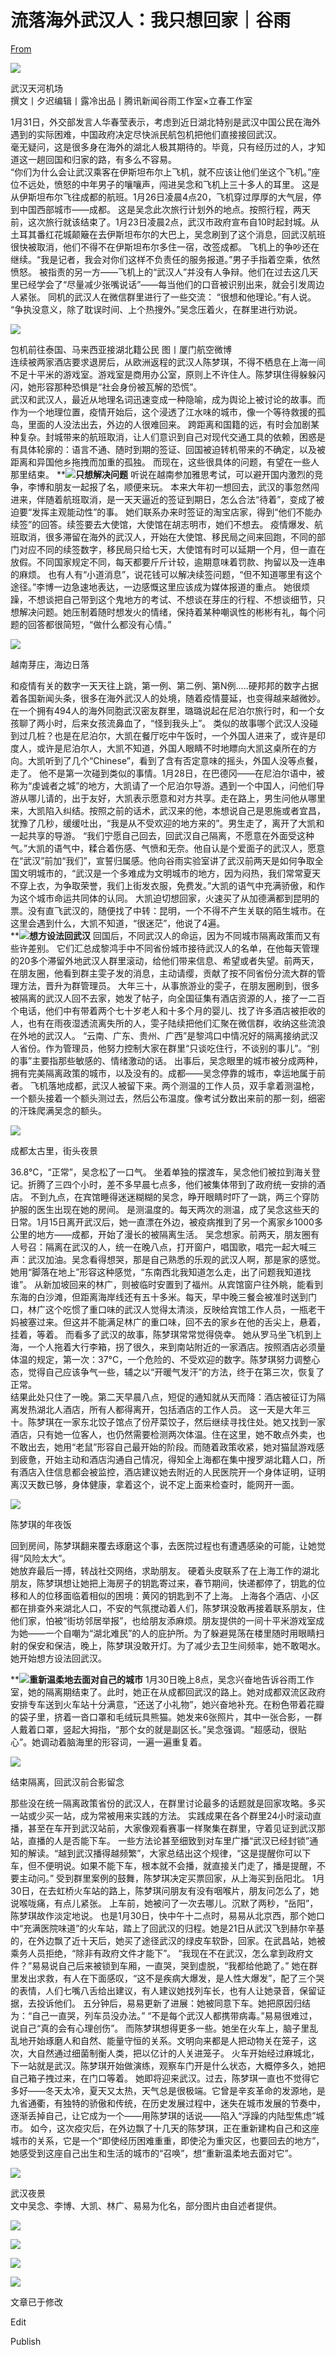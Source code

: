 # 流落海外武汉人：我只想回家｜谷雨

[From](https://mp.weixin.qq.com/s/BhP72wZBS9DqLX8IgTgr_A)  

![](https://res.cloudinary.com/dqvsulqdb/image/upload/v1580995495/yixmust3e9ez818x6d2b.jpg)

武汉天河机场  
撰文丨夕迟编辑丨露冷出品丨腾讯新闻谷雨工作室×立春工作室  

1月31日，外交部发言人华春莹表示，考虑到近日湖北特别是武汉中国公民在海外遇到的实际困难，中国政府决定尽快派民航包机把他们直接接回武汉。  
毫无疑问，这是很多身在海外的湖北人极其期待的。毕竟，只有经历过的人，才知道这一趟回国和归家的路，有多么不容易。  
“你们为什么会让武汉乘客在伊斯坦布尔上飞机，就不应该让他们坐这个飞机。”座位不远处，愤怒的中年男子的嚷嚷声，闯进吴念和飞机上三十多人的耳里。 这是从伊斯坦布尔飞往成都的航班。1月26日凌晨4点20，飞机穿过厚厚的大气层，停到中国西部城市——成都。 这是吴念此次旅行计划外的地点。按照行程，两天前，这次旅行就该结束了。1月23日凌晨2点，武汉市政府宣布自10时起封城。从土耳其番红花城颠簸在去伊斯坦布尔的大巴上，吴念刷到了这个消息，回武汉航班很快被取消，他们不得不在伊斯坦布尔多住一宿，改签成都。 飞机上的争吵还在继续。“我是记者，我会对你们这样不负责任的服务报道。”男子手指着空乘，依然愤怒。 被指责的另一方——飞机上的“武汉人”并没有人争辩。他们在过去这几天里已经学会了“尽量减少张嘴说话”——每当他们的口音被识别出来，就会引发周边人紧张。 同机的武汉人在微信群里进行了一些交流： “很想和他理论。”有人说。 “争执没意义，除了耽误时间、上个热搜外。”吴念压着火，在群里进行劝说。

![](https://res.cloudinary.com/dqvsulqdb/image/upload/v1580995497/fytiuhfltspxorstyois.jpg)

包机前往泰国、马来西亚接湖北籍公民 图丨厦门航空微博  
连续被两家酒店要求退房后，从欧洲返程的武汉人陈梦琪，不得不栖息在上海一间不足十平米的游戏室。游戏室是商用办公室，原则上不许住人。陈梦琪住得躲躲闪闪，她形容那种恐惧是“社会身份被瓦解的恐慌”。  
武汉和武汉人，最近从地理名词迅速变成一种隐喻，成为舆论上被讨论的故事。而作为一个地理位置，疫情开始后，这个浸透了江水味的城市，像一个等待救援的孤岛，里面的人没法出去，外边的人很难回来。 跨距离和国籍的远，有时会加剧某种复杂。封城带来的航班取消，让人们意识到自己对现代交通工具的依赖，困惑是有具体轮廓的：语言不通、随时到期的签证、回国被迫转机带来的不确定，以及被距离和异国他乡拖拽而加重的孤独。 而现在，这些很具体的问题，有望在一些人那里结束。 **![](https://res.cloudinary.com/dqvsulqdb/image/upload/v1580995498/tbucqkqs2f2g9ud7mg59.png)**只想解决问题** 听说在越南参加雅思考试，可以避开国内激烈的竞争，李博和朋友一起报了名，顺便来玩。 本来大年初一想回去，武汉的事忽然闯进来，伴随着航班取消，是一天天逼近的签证到期日，怎么合法“待着”，变成了被迫要“发挥主观能动性”的事。 她们联系办来时签证的淘宝店家，得到“他们不能办续签”的回答。续签要去大使馆，大使馆在胡志明市，她们不想去。 疫情爆发、航班取消，很多滞留在海外的武汉人，开始在大使馆、移民局之间来回跑，不同的部门对应不同的续签数字，移民局只给七天，大使馆有时可以延期一个月，但一直在放假。不同国家规定不同，每天都要斤斤计较，逾期意味着罚款、拘留以及一连串的麻烦。 也有人有“小道消息”，说花钱可以解决续签问题，“但不知道哪里有这个途径。”李博一边急速地表达，一边感慨这里应该成为媒体报道的重点。 她很烦躁，不想谈把自己带到这个鬼地方的考试、不想谈在芽庄的行程、不想谈细节，只想解决问题。她压制着随时想发火的情绪，保持着某种嘲讽性的彬彬有礼，每个问题的回答都很简短，“做什么都没有心情。”

![](https://res.cloudinary.com/dqvsulqdb/image/upload/v1580995499/kyoal75fgvhco3njtdtv.jpg)

越南芽庄，海边日落  

和疫情有关的数字一天天往上跳，第一例、第二例、第N例.....硬邦邦的数字占据着各国新闻头条，很多在海外武汉人的处境，随着疫情蔓延，也变得越来越微妙。在一个拥有494人的海外同胞武汉密友群里，璐璐说起在尼泊尔旅行时，和一个女孩聊了两小时，后来女孩流鼻血了，“怪到我头上”。 类似的故事哪个武汉人没碰到过几桩？也是在尼泊尔，大凯在餐厅吃中午饭时，一个外国人进来了，或许是印度人，或许是尼泊尔人，大凯不知道，外国人眼睛不时地瞟向大凯这桌所在的方向。大凯听到了几个“Chinese”，看到了含有否定意味的摇头，外国人没等点餐，走了。 他不是第一次碰到类似的事情。1月28日，在巴德冈——在尼泊尔语中，被称为“虔诚者之城”的地方，大凯请了一个尼泊尔导游。遇到一个中国人，问他们导游从哪儿请的，出于友好，大凯表示愿意和对方共享。走在路上，男生问他从哪里来，大凯陷入纠结。按照之前的话术，武汉来的他，本想说自己是恩施或者宜昌，犹豫了几秒，缓缓吐出，“我是从不受欢迎的地方来的”。男生走了，离开了大凯和一起共享的导游。 “我们宁愿自己回去，回武汉自己隔离，不愿意在外面受这种气。”大凯的语气中，糅合着伤感、气愤和无奈。他自认是个爱面子的武汉人，愿意在“武汉”前加“我们”，宣誓归属感。他向谷雨实验室讲了武汉前两天是如何争取全国文明城市的，“武汉是一个多难成为文明城市的地方，因为闷热，我们常常夏天不穿上衣，为争取荣誉，我们上街发衣服，免费发。”大凯的语气中充满骄傲，和作为这个城市命运共同体的认同。 大凯迫切想回家，火速买了从加德满都到昆明的票。没有直飞武汉的，随便找了中转：昆明，一个不得不产生关联的陌生城市。在这里会遇到什么，大凯不知道，“很迷茫”，他说了4遍。  
**![](https://res.cloudinary.com/dqvsulqdb/image/upload/v1580995499/wtbabswmfnbwr1er8zxj.png)**想方设法回武汉** 回国后，不同武汉人的命运，因为不同城市隔离政策而又有些许差别。 它们汇总成黎鸿手中不同省份城市接待武汉人的名单，在他每天管理的20多个滞留外地武汉人群里滚动，给他们带来信息、希望或者失望。前两天，在朋友圈，他看到群主雯子发的消息，主动请缨，贡献了按不同省份分流大群的管理方法，晋升为群管理员。 大年三十，从事旅游业的雯子，在朋友圈刷到，很多被隔离的武汉人回不去家，她发了帖子，向全国征集有酒店资源的人，接了一二百个电话，他们中有带着两个七十岁老人和十多个月的婴儿、找了许多酒店被拒收的人，也有在雨夜湿透流离失所的人，雯子陆续把他们汇聚在微信群，收纳这些流浪在外地的武汉人。 “云南、广东、贵州、广西”是黎鸿口中情况好的隔离接纳武汉人省份。作为管理员，他努力控制大家在群里“只谈吃住行，不谈别的事儿”。“别的事”主要指那些敏感的、情绪激动的话。 出事后，吴念眼里的城市被分成两种，拥有完美隔离政策的城市，以及没有的。成都——吴念停靠的城市，幸运地属于前者。 飞机落地成都，武汉人被留下来。两个测温的工作人员，双手拿着测温枪，一个额头接着一个额头测过去，然后公布温度。像考试分数出来前的那一刻，细密的汗珠爬满吴念的额头。  

![](https://res.cloudinary.com/dqvsulqdb/image/upload/v1580995500/k0slggbi2i6zz8lxzfqc.jpg)

成都太古里，街头夜景  

36.8°C，“正常”，吴念松了一口气。 坐着单独的摆渡车，吴念他们被拉到海关登记。折腾了三四个小时，差不多早晨七点多，他们被集体带到了政府统一安排的酒店。 不到九点，在宾馆睡得迷迷糊糊的吴念，睁开眼睛时吓了一跳，两三个穿防护服的医生出现在她的房间。 是测温度的。每天两次的测温，成了吴念这些天的日常。1月15日离开武汉后，她一直漂在外边，被疫病推到了另一个离家乡1000多公里的地方——成都，开始了漫长的被隔离生活。 吴念想家。前两天，朋友圈有人号召：隔离在武汉的人，统一在晚八点，打开窗户，唱国歌，唱完一起大喊三声：武汉加油。吴念看得想哭，那是自己熟悉的乐观的武汉人啊，那是家的感觉。她用“脚落在地上”形容这种感觉，“东南西北我知道怎么走，出了问题我知道找谁”。 从新加坡回来的林广，则被临时安置到了福州。从宾馆窗户往外眺，能看到东海的白沙滩，但距离海岸线还有五十多米。每天，早中晚三餐会被准时送到门口，林广这个吃惯了重口味的武汉人觉得太清淡，反映给宾馆工作人员，一瓶老干妈被塞过来。但这并不能满足林广的重口味，回不去的家乡在他的舌尖上，悬着，挂着，等着。 而看多了武汉的故事，陈梦琪常常觉得侥幸。 她从罗马坐飞机到上海，一个人拖着大行李箱，拐了很久，来到南站附近的一家酒店。按照酒店必须量体温的规定，第一次：37°C，一个危险的、不受欢迎的数字。陈梦琪努力调整心态，觉得自己应该争气一些，辅之以“开暖气发汗”的方法，终于在第三次，恢复了正常。  
结果此处只住了一晚。第二天早晨八点，短促的通知就从天而降：酒店被征订为隔离发热湖北人酒店，所有人都得离开，包括酒店的工作人员。 这一天是大年三十。陈梦琪在一家东北饺子馆点了份芹菜饺子，然后继续寻找住处。她又找到一家酒店，只有她一位客人，也仍然需要检测两次体温。住在这里，她不敢点外卖，也不敢出去，她用“老鼠”形容自己最开始的阶段。而随着政策收紧，她对猫鼠游戏感到疲惫，开始主动和酒店沟通自己情况，得知全上海都在集中搜罗湖北籍人口，所有酒店入住信息都会被监控，酒店建议她去附近的人民医院开一个身体证明，证明离汉天数已够，身体健康，拿着这个，说不定上面来检查时，能网开一面。  

![](https://res.cloudinary.com/dqvsulqdb/image/upload/v1580995501/ojvyq3vlceq631jiixsj.jpg)

陈梦琪的年夜饭  

回到房间，陈梦琪翻来覆去琢磨这个事，去医院过程也有遭遇感染的可能，让她觉得“风险太大”。  
她放弃最后一搏，转战社交网络，求助朋友。 硬着头皮联系了在上海工作的湖北朋友，陈梦琪想让她把上海房子的钥匙寄过来，春节期间，快递都停了，钥匙的位移和人的位移面临着相似的困境：黄冈的钥匙到不了上海。 上海各个酒店、小区都在排查外来湖北人口，不安的气氛搅动着人们，陈梦琪没敢再接着联系朋友，住他们家，怕被“街坊邻居举报”，也给朋友添麻烦。朋友提供的一间十平米游戏室成为她——一个自嘲为“湖北难民”的人的庇护所。为了躲避晃荡在楼里随时用眼睛扫射的保安和保洁，晚上，陈梦琪没敢开灯。为了减少去卫生间频率，她不敢喝水。 她开始想方设法回武汉。  

**![](https://res.cloudinary.com/dqvsulqdb/image/upload/v1580995503/eyr2dpvdhicdfnodiwom.png)**重新温柔地去面对自己的城市** 1月30日晚上8点，吴念兴奋地告诉谷雨工作室，她的隔离期结束了。此时，她正在从成都回武汉的路上。她对成都双流区政府安排专车送到火车站十分满意，“还送了小礼物”，她兴奋地补充。在粉色带着花瓣的袋子里，挤着一沓口罩和毛绒玩具熊猫。她发来6张照片，其中一张合影，一群人戴着口罩，竖起大拇指，“那个女的就是副区长。”吴念强调。“超感动，很贴心”。她调动着脑海里的形容词，一遍一遍重复着。

![](https://res.cloudinary.com/dqvsulqdb/image/upload/v1580995504/pp7edcdd1n3fycnywbeh.jpg)

结束隔离，回武汉前合影留念  

那些没在统一隔离政策省份的武汉人，在群里讨论最多的话题就是回家攻略。多买一站或少买一站，成为常被用来实践的方法。 实践成果在各个群里24小时滚动直播，甚至在车开到武汉站前，大家像观看赛事一样聚集在群里，守着见证到武汉那站，直播的人是否能下车。 一些方法论甚至细致到对车里广播“武汉已经封锁”通知的解读。“越到武汉播得越频繁”，大家总结出这个规律，“这是提醒你可以下车，但不便明说。如果不能下车，根本就不会播，就直接关门走了，播是提醒，不要主动问。” 受到群里案例的鼓舞，陈梦琪决定买票回家，从上海买到岳阳北。 1月30日，在去虹桥火车站的路上，陈梦琪问朋友有没有咽喉片，朋友问怎么了，她说喉咙痛，有点儿紧张。 上车前，她被问了一次去哪儿。沉默了两秒，“岳阳”，陈梦琪故作淡定地说。 也是1月30日，快中午十二点时，易易从北京西，那个她口中“充满医院味道”的火车站，踏上了回武汉的归程。她是21日从武汉飞到赫尔辛基的，在外边飘了近十天后，她买了途径武汉的绿皮车软卧，回家。在武昌站，她被乘务人员拒绝，“除非有政府文件才能下”。 “我现在不在武汉，怎么拿到政府文件？”易易说自己后来被锁到车厢，一直哭，哭到虚脱，“我都给他跪了。” 她在群里发出求救，有人在下面感叹，“这不是疾病大爆发，是人性大爆发”，配了三个哭的表情，人们七嘴八舌给出建议，有人建议她找列车长，也有人让她录音，保留证据，去投诉他们。 五分钟后，易易更新了进展：她被同意下车。她把原因归结为：“自己一直哭，列车员没办法。” “不是每个武汉人都携带病毒。”易易很难过，说自己“真的会有心理创伤”。 而陈梦琪想得更多一些。她坐在火车上，脑子里乱乱地开始琢磨人和自然、能量守恒的关系。文明向来都是人把动物关在笼子，这次，大自然通过细菌制衡人类，把以亿计的人关进笼子。 火车开始经过麻城北，下一站就是武汉。陈梦琪开始做演练，观察车门开是什么状态，大概停多久，她把自己箱子拽过来，在门口等着。 她即将迎来武汉。过去，陈梦琪一直也不觉得它多好——冬天太冷，夏天又太热，天气总是很极端。它曾是辛亥革命的发源地，是九省通衢，有独特的骄傲和传统，在历史发展过程中，迷失在城市发展的节奏中，逐渐丢掉自己，让它成为一个——用陈梦琪的话说——陷入“浮躁的内陆型焦虑”城市。 如今，这次疫灾后，在外边飘了十几天的陈梦琪，正在重新建构自己和这座城市的关系，它是一个“即使经历困难重重，即使沦为重灾区，也要回去的地方”，她感受到这座自己出生和生活的城市的“召唤”，想“重新温柔地去面对它”。

![](https://res.cloudinary.com/dqvsulqdb/image/upload/v1580995505/z0c7a2z7vkx0s9csvbhe.jpg)

武汉夜景  
文中吴念、李博、大凯、林广、易易为化名，部分图片由自述者提供。  

![](https://res.cloudinary.com/dqvsulqdb/image/upload/v1580995505/ut2qgnv4i4auunuuyehl.png)

![](https://res.cloudinary.com/dqvsulqdb/image/upload/v1580995508/xuotr6g0tpyuhdxmewch.jpg)

![](https://res.cloudinary.com/dqvsulqdb/image/upload/v1580995507/rsbfgwgnhvxi4nvziqs3.jpg)

![](https://res.cloudinary.com/dqvsulqdb/image/upload/v1580995509/zhkrhuaao3zpaqk8fns4.jpg)

文章已于修改

Edit

Publish
